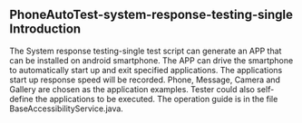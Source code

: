 PhoneAutoTest-system-response-testing-single Introduction
---
The System response testing-single test script can generate an APP that can be installed on android smartphone.
The APP can drive the smartphone to automatically start up and exit specified applications.
The applications start up response speed will be recorded. Phone, Message, Camera and Gallery are chosen as the application examples.
Tester could also self-define the applications to be executed.
The operation guide is in the file BaseAccessibilityService.java.
